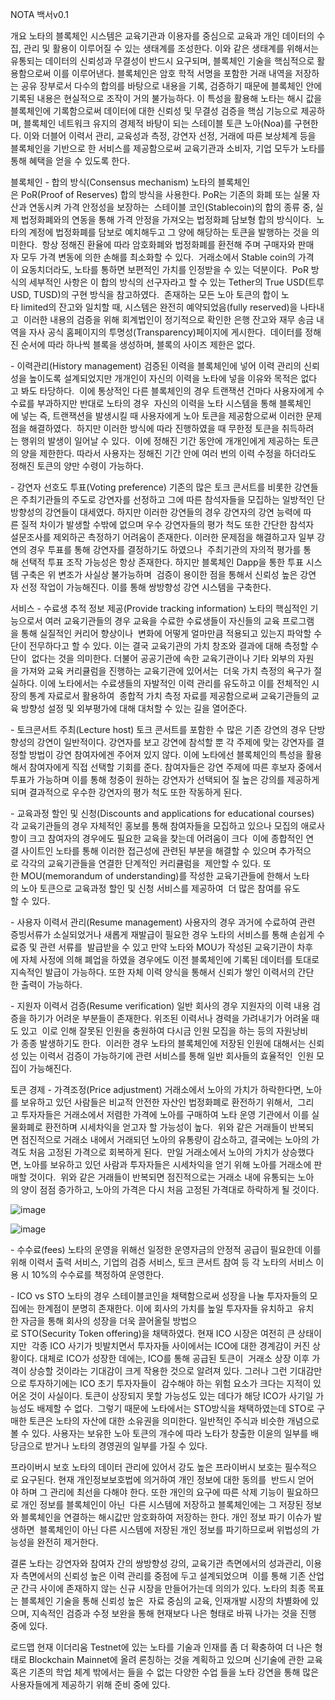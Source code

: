 NOTA 백서v0.1

개요
노타의 블록체인 시스템은 교육기관과 이용자를 중심으로 교육과 개인 데이터의 수집, 관리 및 활용이 이루어질 수 있는 생태계를 조성한다. 
이와 같은 생태계를 위해서는 유통되는 데이터의 신뢰성과 무결성이 반드시 요구되며, 블록체인 기술을 핵심적으로 활용함으로써 이를 이루어낸다. 
블록체인은 암호 학적 서명을 포함한 거래 내역을 저장하는 공유 장부로서 다수의 합의를 바탕으로 내용을 기록, 검증하기 때문에 
블록체인 안에 기록된 내용은 현실적으로 조작이 거의 불가능하다. 이 특성을 활용해 노타는 해시 값을 블록체인에 기록함으로써 
데이터에 대한 신뢰성 및 무결성 검증을 핵심 기능으로 제공하며, 블록체인 네트워크 유지의 경제적 바탕이 되는 스테이블 토큰 노아(Noa)를 구현한다. 
이와 더블어 이력서 관리, 교육성과 측정, 강연자 선정, 거래에 따른 보상체계 등을 블록체인을 기반으로 한 서비스를 제공함으로써 
교육기관과 소비자, 기업 모두가 노타를 통해 혜택을 얻을 수 있도록 한다.


블록체인
- 합의 방식(Consensus mechanism)
노타의 블록체인은 PoR(Proof of Reserves) 합의 방식을 사용한다. PoR는 기존의 화폐 또는 실물 자산과 연동시켜 가격 안정성을 보장하는 
스테이블 코인(Stablecoin)의 합의 종류 중, 실제 법정화폐와의 연동을 통해 가격 안정을 가져오는 법정화폐 담보형 합의 방식이다. 
노타의 계정에 법정화폐를 담보로 예치해두고 그 양에 해당하는 토큰을 발행하는 것을 의미한다. 
항상 정해진 환율에 따라 암호화폐와 법정화폐를 환전해 주며 구매자와 판매자 모두 가격 변동에 의한 손해를 최소화할 수 있다. 
거래소에서 Stable coin의 가격이 요동치더라도, 노타를 통하면 보편적인 가치를 인정받을 수 있는 덕분이다. 
PoR 방식의 세부적인 사항은 이 합의 방식의 선구자라고 할 수 있는 Tether의 True USD(트루USD, TUSD)의 구현 방식을 참고하였다. 
존재하는 모든 노아 토큰의 합이 노타 limited의 잔고와 일치할 때, 시스템은 완전히 예약되었음(fully reserved)을 나타내고 
이러한 내용의 검증을 위해 회계법인이 정기적으로 확인한 은행 잔고와 재무 송금 내역을 자사 공식 홈페이지의 투명성(Transparency)페이지에 게시한다. 
데이터를 정해진 순서에 따라 하나씩 블록을 생성하며, 블록의 사이즈 제한은 없다.

- 이력관리(History management)
검증된 이력을 블록체인에 넣어 이력 관리의 신뢰성을 높이도록 설계되었지만 개개인이 자신의 이력을 노타에 넣을 이유와 목적은 없다고 봐도 타당하다. 
이에 통상적인 다른 블록체인의 경우 트랜잭션 건마다 사용자에게 수수료를 부과하지만 반대로 노타의 경우 
자신의 이력을 노타 시스템을 통해 블록체인에 넣는 즉, 트랜잭션을 발생시킬 때 사용자에게 노아 토큰을 제공함으로써 이러한 문제점을 해결하였다. 
하지만 이러한 방식에 따라 진행하였을 때 무한정 토큰을 취득하려는 행위의 발생이 일어날 수 있다. 
이에 정해진 기간 동안에 개개인에게 제공하는 토큰의 양을 제한한다. 따라서 사용자는 정해진 기간 안에 여러 번의 이력 수정을 하더라도 
정해진 토큰의 양만 수령이 가능하다.

- 강연자 선호도 투표(Voting preference)
기존의 많은 토크 콘서트를 비롯한 강연들은 주최기관들의 주도로 강연자를 선정하고 그에 따른 참석자들을 모집하는 일방적인 단방향성의 강연들이 대세였다.
하지만 이러한 강연들의 경우 강연자의 강연 능력에 따른 질적 차이가 발생할 수밖에 없으며 우수 강연자들의 평가 척도 또한 간단한 참석자 
설문조사를 제외하곤 측정하기 어려움이 존재한다. 이러한 문제점을 해결하고자 일부 강연의 경우 투표를 통해 강연자를 결정하기도 하였으나 
주최기관의 자의적 평가를 통해 선택적 투표 조작 가능성은 항상 존재한다. 하지만 블록체인 Dapp을 통한 투표 시스템 구축은 위 변조가 사실상 불가능하며 
검증이 용이한 점을 통해서 신뢰성 높은 강연자 선정 작업이 가능해진다. 이를 통해 쌍방향성 강연 시스템을 구축한다.


서비스
- 수료생 추적 정보 제공(Provide tracking information)
노타의 핵심적인 기능으로서 여러 교육기관들의 경우 교육을 수료한 수료생들이 자신들의 교육 프로그램을 통해 실질적인 커리어 향상이나 
변화에 어떻게 얼마만큼 적용되고 있는지 파악할 수단이 전무하다고 할 수 있다. 이는 결국 교육기관의 가치 창조와 결과에 대해 측정할 수단이 
없다는 것을 의미한다. 더불어 공공기관에 속한 교육기관이나 기타 외부의 자원을 가져와 교육 커리큘럼을 진행하는 교육기관에 있어서는 
더욱 가치 측정의 욕구가 절실하다. 이에 노타에서는 수료생들의 자발적인 이력 관리를 유도하고 이를 전체적인 시장의 통계 자료로서 활용하여 
종합적 가치 측정 자료를 제공함으로써 교육기관들의 교육 방향성 설정 및 외부평가에 대해 대처할 수 있는 길을 열어준다.

- 토크콘서트 주최(Lecture host)
토크 콘서트를 포함한 수 많은 기존 강연의 경우 단방향성의 강연이 일반적이다. 강연자를 보고 강연에 참석할 뿐 각 주제에 맞는 강연자를 
결정할 방법이 강연 참여자에겐 주어져 있지 않다. 이에 노타에선 블록체인의 특성을 활용해서 참여자에게 직접 선택할 기회를 준다. 
참여자들은 강연 주제에 따른 후보자 중에서 투표가 가능하며 이를 통해 청중이 원하는 강연자가 선택되어 질 높은 강의를 제공하게 되며 
결과적으로 우수한 강연자의 평가 척도 또한 작동하게 된다.

- 교육과정 할인 및 신청(Discounts and applications for educational courses)
각 교육기관들의 경우 자체적인 홍보를 통해 참여자들을 모집하고 있으나 모집의 애로사항이 크고 참여자의 경우에도 필요한 교육을 찾는데 어려움이 크다 
이에 종합적인 연결 사이트인 노타를 통해 이러한 접근성에 관련된 부분을 해결할 수 있으며 추가적으로 각각의 교육기관들을 연결한 단계적인 커리큘럼을 
제안할 수 있다. 또한 MOU(memorandum of understanding)를 작성한 교육기관들에 한해서 노타의 노아 토큰으로 교육과정 할인 및 신청 서비스를 제공하여 
더 많은 참여를 유도할 수 있다.

- 사용자 이력서 관리(Resume management)
사용자의 경우 과거에 수료하여 관련 증빙서류가 소실되었거나 새롭게 재발급이 필요한 경우 노타의 서비스를 통해 손쉽게 수료증 및 관련 서류를 
발급받을 수 있고 만약 노타와 MOU가 작성된 교육기관이 차후에 자체 사정에 의해 폐업을 하였을 경우에도 이전 블록체인에 기록된 데이터를 토대로 
지속적인 발급이 가능하다. 또한 자체 이력 양식을 통해서 신뢰가 쌓인 이력서의 간단한 출력이 가능하다.

- 지원자 이력서 검증(Resume verification)
일반 회사의 경우 지원자의 이력 내용 검증을 하기가 어려운 부분들이 존재한다. 위조된 이력서나 경력을 가려내기가 어려울 때도 있고 
이로 인해 잘못된 인원을 충원하여 다시금 인원 모집을 하는 등의 자원낭비가 종종 발생하기도 한다. 
이러한 경우 노타의 블록체인에 저장된 인원에 대해서는 신뢰성 있는 이력서 검증이 가능하기에 관련 서비스를 통해 일반 회사들의 효율적인 
인원 모집이 가능해진다.
 
 
토큰 경제
- 가격조정(Price adjustment)
거래소에서 노아의 가치가 하락한다면, 노아를 보유하고 있던 사람들은 비교적 안전한 자산인 법정화폐로 환전하기 위해서, 
그리고 투자자들은 거래소에서 저렴한 가격에 노아를 구매하여 노타 운영 기관에서 이를 실물화폐로 환전하며 시세차익을 얻고자 할 가능성이 높다. 
위와 같은 거래들이 반복되면 점진적으로 거래소 내에서 거래되던 노아의 유통량이 감소하고, 결국에는 노아의 가격도 처음 고정된 가격으로 회복하게 된다. 
만일 거래소에서 노아의 가치가 상승했다면, 노아를 보유하고 있던 사람과 투자자들은 시세차익을 얻기 위해 노아를 거래소에 판매할 것이다. 
위와 같은 거래들이 반복되면 점진적으로는 거래소 내에 유통되는 노아의 양이 점점 증가하고, 노아의 가격은 다시 처음 고정된 가격대로 하락하게 될 것이다.

![image](https://user-images.githubusercontent.com/46808557/65584372-c34d1d00-dfbb-11e9-9ffe-fcdd0d1b0383.png)

![image](https://user-images.githubusercontent.com/46808557/65584430-d3fd9300-dfbb-11e9-8726-64b187258156.png)

- 수수료(fees)
노타의 운영을 위해선 일정한 운영자금의 안정적 공급이 필요한데 이를 위해 이력서 출력 서비스, 기업의 검증 서비스, 토크 콘서트 참여 등 
각 노타의 서비스 이용 시 10%의 수수료를 책정하여 운영한다.

- ICO vs STO
노타의 경우 스테이블코인을 채택함으로써 성장을 나눌 투자자들의 모집에는 한계점이 분명히 존재한다. 이에 회사의 가치를 높일 투자자들 유치하고 
유치한 자금을 통해 회사의 성장을 더욱 끌어올릴 방법으로 STO(Security Token offering)을 채택하였다. 현재 ICO 시장은 여전히 큰 상태이지만 
각종 ICO 사기가 빗발치면서 투자자들 사이에서는 ICO에 대한 경계감이 커진 상황이다. 대체로 ICO가 성장한 데에는, ICO를 통해 공급된 토큰이 
거래소 상장 이후 가격이 상승할 것이라는 기대감이 크게 작용한 것으로 알려져 있다. 그러나 그런 기대감만으로 투자하기에는 ICO 초기 투자자들이 
감수해야 하는 위험 요소가 크다는 지적이 있어온 것이 사실이다. 토큰이 상장되지 못할 가능성도 있는 데다가 해당 ICO가 사기일 가능성도 배제할 수 없다. 
그렇기 때문에 노타에서는 STO방식을 채택하였는데 STO로 구매한 토큰은 노타의 자산에 대한 소유권을 의미한다. 일반적인 주식과 비슷한 개념으로 
볼 수 있다. 사용자는 보유한 노아 토큰의 개수에 따라 노타가 창출한 이윤의 일부를 배당금으로 받거나 노타의 경영권의 일부를 가질 수 있다.


프라이버시 보호
노타의 데이터 관리에 있어서 강도 높은 프라이버시 보호는 필수적으로 요구된다. 현재 개인정보보호법에 의거하여 개인 정보에 대한 동의를 
반드시 얻어야 하며 그 관리에 최선을 다해야 한다. 또한 개인의 요구에 따른 삭제 기능이 필요하므로 개인 정보를 블록체인이 아닌 
다른 시스템에 저장하고 블록체인에는 그 저장된 정보와 블록체인을 연결하는 해시값만 암호화하여 저장하는 한다. 개인 정보 파기 이슈가 발생하면 
블록체인이 아닌 다른 시스템에 저장된 개인 정보를 파기하므로써 위법성의 가능성을 완전히 제거한다.


결론
노타는 강연자와 참여자 간의 쌍방향성 강의, 교육기관 측면에서의 성과관리, 이용자 측면에서의 신뢰성 높은 이력 관리를 중점에 두고 설계되었으며 
이를 통해 기존 산업 군 간극 사이에 존재하지 않는 신규 시장을 만들어가는데 의의가 있다. 노타의 최종 목표는 블록체인 기술을 통해 신뢰성 높은 
자료 중심의 교육, 인재개발 시장의 차별화에 있으며, 지속적인 검증과 수정 보완을 통해 현재보다 나은 형태로 바꿔 나가는 것을 진행 중에 있다.

로드맵
현재 이더리움 Testnet에 있는 노타를 기술과 인재를 좀 더 확충하여 더 나은 형태로 Blockchain Mainnet에 올려 론칭하는 것을 계획하고 있으며 
신기술에 관한 교육 혹은 기존의 학업 체계 밖에서는 들을 수 없는 다양한 수업 들을 노타 강연을 통해 많은 사용자들에게 제공하기 위해 준비 중에 있다.

